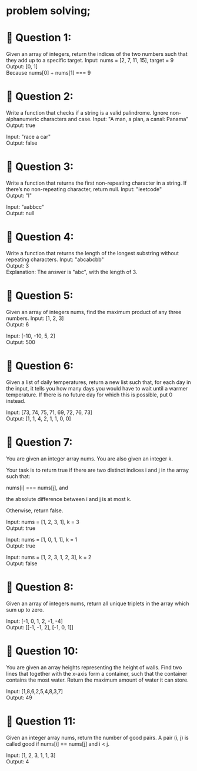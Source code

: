 # problem solving;

# 🧠 Question 1:
Given an array of integers, return the indices of the two numbers such that they add up to a specific target.
Input: nums = [2, 7, 11, 15], target = 9  
Output: [0, 1]  
Because nums[0] + nums[1] === 9

# 🧠 Question 2:
Write a function that checks if a string is a valid palindrome. Ignore non-alphanumeric characters and case.
Input: "A man, a plan, a canal: Panama"  
Output: true

Input: "race a car"  
Output: false

# 🧠 Question 3:
Write a function that returns the first non-repeating character in a string. If there’s no non-repeating character, return null.
Input: "leetcode"  
Output: "l"

Input: "aabbcc"  
Output: null

# 🧠 Question 4:
Write a function that returns the length of the longest substring without repeating characters.
Input: "abcabcbb"  
Output: 3  
Explanation: The answer is "abc", with the length of 3.

# 🧠 Question 5:
Given an array of integers nums, find the maximum product of any three numbers.
Input: [1, 2, 3]  
Output: 6

Input: [-10, -10, 5, 2]  
Output: 500

# 🧠 Question 6:
Given a list of daily temperatures, return a new list such that, for each day in the input, it tells you how many days you would have to wait until a warmer temperature.
If there is no future day for which this is possible, put 0 instead.

Input: [73, 74, 75, 71, 69, 72, 76, 73]  
Output: [1, 1, 4, 2, 1, 1, 0, 0]

# 🧠 Question 7:
You are given an integer array nums. You are also given an integer k.

Your task is to return true if there are two distinct indices i and j in the array such that:

nums[i] === nums[j], and

the absolute difference between i and j is at most k.

Otherwise, return false.

Input: nums = [1, 2, 3, 1], k = 3  
Output: true

Input: nums = [1, 0, 1, 1], k = 1  
Output: true

Input: nums = [1, 2, 3, 1, 2, 3], k = 2  
Output: false

# 🧠 Question 8:
Given an array of integers nums, return all unique triplets in the array which sum up to zero.

Input: [-1, 0, 1, 2, -1, -4]  
Output: [[-1, -1, 2], [-1, 0, 1]]


# 🧠 Question 10:
You are given an array heights representing the height of walls. Find two lines that together with the x-axis form a container, such that the container contains the most water. Return the maximum amount of water it can store.

Input: [1,8,6,2,5,4,8,3,7]  
Output: 49


# 🧠 Question 11:
Given an integer array nums, return the number of good pairs.
A pair (i, j) is called good if nums[i] == nums[j] and i < j.

Input: [1, 2, 3, 1, 1, 3]  
Output: 4